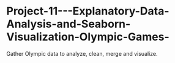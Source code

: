 # Project-11---Explanatory-Data-Analysis-and-Seaborn-Visualization-Olympic-Games-
Gather Olympic data to analyze, clean, merge and visualize.  
